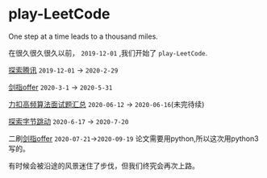 # play-LeetCode
One step at a time leads to a thousand miles.

  在很久很久很久以前， `2019-12-01` ,我们开始了 `play-LeetCode`.

[探索腾讯](https://github.com/lbwnbZx/play-LeetCode/tree/master/tansuo-tencent) `2019-12-01` -> `2020-2-29`

[剑指offer](https://github.com/lbwnbZx/play-LeetCode/tree/master/jianzhi-offer) `2020-3-1` -> `2020-5-31`

[力扣高频算法面试题汇总](https://github.com/lbwnbZx/play-LeetCode/tree/master/%E5%8A%9B%E6%89%A3%E9%AB%98%E9%A2%91%E7%AE%97%E6%B3%95%E9%9D%A2%E8%AF%95%E9%A2%98%E6%B1%87%E6%80%BB) `2020-06-12` -> `2020-06-16`(未完待续)

[探索字节跳动](https://github.com/lbwnbZx/play-LeetCode/tree/master/tansuo-bytedance) `2020-6-17` -> `2020-7-20`

二刷[剑指offer](https://github.com/lbwnbZx/play-LeetCode-NowCoder/tree/master/jianzhi-offer/python3) `2020-07-21`->`2020-09-19`  论文需要用python,所以这次用python3写的。

有时候会被沿途的风景迷住了步伐，但我们终究会再次上路。
